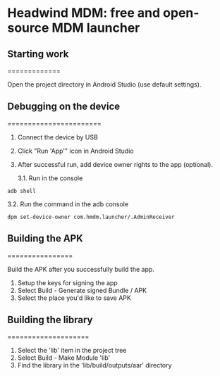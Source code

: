 # Headwind MDM: free and open-source MDM launcher

## Starting work
=============

Open the project directory in Android Studio (use default settings).

## Debugging on the device
=======================

1. Connect the device by USB
2. Click "Run 'App'" icon in Android Studio
3. After successful run, add device owner rights to the app (optional).

   3.1. Run in the console

`adb shell`

   3.2. Run the command in the adb console

`dpm set-device-owner com.hmdm.launcher/.AdminReceiver`

## Building the APK
================

Build the APK after you successfully build the app.

1. Setup the keys for signing the app
2. Select Build - Generate signed Bundle / APK
3. Select the place you'd like to save APK

## Building the library
====================

1. Select the 'lib' item in the project tree
2. Select Build - Make Module 'lib'
3. Find the library in the 'lib/build/outputs/aar' directory


